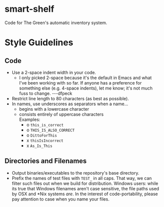 <!-- Note: GitHub interprets this file as Markdown. Information on Markdown
syntax may be found at daringfireball.net/projects/markdown/syntax -->

# smart-shelf
Code for The Green's automatic inventory system.

# Style Guidelines
## Code
- Use a 2-space indent width in your code.
    - I only picked 2-space because it's the default in Emacs and what I've been
        working with so far. If anyone has a preference for something else
        (e.g. 4-space indents), let me know; it's not much fuss to
        change. ---dfpeck
- Restrict line length to 80 characters (as best as possible).
- In names, use underscores as separators when a name...
    - begins with a lowercase character
    - consists entirely of uppercase characters<br>
    Examples:
        - o `this_is_correct`
        - o `THIS_IS_ALSO_CORRECT`
        - o `DittoForThis`
        - x `thisIsIncorrect`
        - x `As_Is_This`

## Directories and Filenames
- Output binaries/executables to the repository's base directory.
- Prefix the names of test files with `TEST_` in all caps. That way, we can
  filter such files out when we build for distribution. Windows users: while its
  true that Windows filenames aren't case sensitive, the file paths used by OSX
  and \*Nix systems *are*. In the interest of code-portability, please pay
  attention to case when you name your files.
